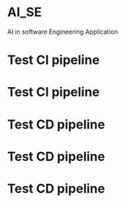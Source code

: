 # AI_SE
AI in software Engineering Application
# Test CI pipeline
# Test CI pipeline
# Test CD pipeline
# Test CD pipeline
# Test CD pipeline
